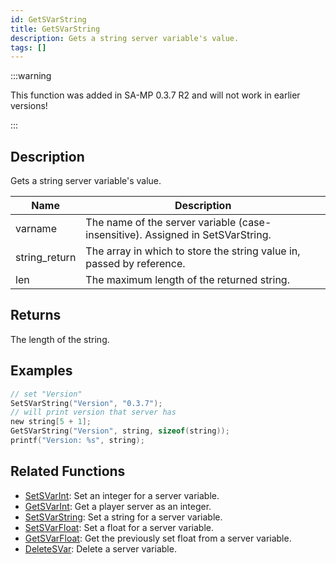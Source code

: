 ```yaml
---
id: GetSVarString
title: GetSVarString
description: Gets a string server variable's value.
tags: []
---
```


:::warning

This function was added in SA-MP 0.3.7 R2 and will not work in earlier versions!

:::

## Description

Gets a string server variable's value.

| Name          | Description                                                                    |
| ------------- | ------------------------------------------------------------------------------ |
| varname       | The name of the server variable (case-insensitive). Assigned in SetSVarString. |
| string_return | The array in which to store the string value in, passed by reference.          |
| len           | The maximum length of the returned string.                                     |

## Returns

The length of the string.

## Examples

```c
// set "Version"
SetSVarString("Version", "0.3.7");
// will print version that server has
new string[5 + 1];
GetSVarString("Version", string, sizeof(string));
printf("Version: %s", string);
```

## Related Functions

- [SetSVarInt](SetSVarInt.md): Set an integer for a server variable.
- [GetSVarInt](GetSVarInt.md): Get a player server as an integer.
- [SetSVarString](SetSVarString.md): Set a string for a server variable.
- [SetSVarFloat](SetSVarFloat.md): Set a float for a server variable.
- [GetSVarFloat](GetSVarFloat.md): Get the previously set float from a server variable.
- [DeleteSVar](DeleteSVar.md): Delete a server variable.
